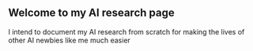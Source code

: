 ## Welcome to my AI research page

I intend to document my AI research from scratch for making the lives of other AI newbies like me much easier
